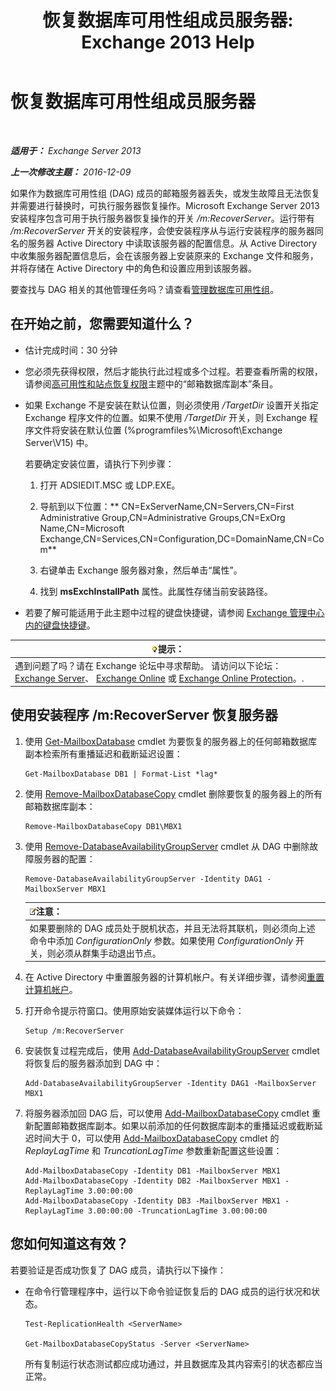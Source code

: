 ﻿---
title: '恢复数据库可用性组成员服务器: Exchange 2013 Help'
TOCTitle: 恢复数据库可用性组成员服务器
ms:assetid: eccd8f61-9706-4bb7-a62a-ec7c166f8019
ms:mtpsurl: https://technet.microsoft.com/zh-cn/library/Dd638206(v=EXCHG.150)
ms:contentKeyID: 50491889
ms.date: 01/11/2018
mtps_version: v=EXCHG.150
ms.translationtype: HT
---

# 恢复数据库可用性组成员服务器

 

_**适用于：** Exchange Server 2013_

_**上一次修改主题：** 2016-12-09_

如果作为数据库可用性组 (DAG) 成员的邮箱服务器丢失，或发生故障且无法恢复并需要进行替换时，可执行服务器恢复操作。Microsoft Exchange Server 2013 安装程序包含可用于执行服务器恢复操作的开关 */m:RecoverServer*。运行带有 */m:RecoverServer* 开关的安装程序，会使安装程序从与运行安装程序的服务器同名的服务器 Active Directory 中读取该服务器的配置信息。从 Active Directory 中收集服务器配置信息后，会在该服务器上安装原来的 Exchange 文件和服务，并将存储在 Active Directory 中的角色和设置应用到该服务器。

要查找与 DAG 相关的其他管理任务吗？请查看[管理数据库可用性组](managing-database-availability-groups-exchange-2013-help.md)。

## 在开始之前，您需要知道什么？

  - 估计完成时间：30 分钟

  - 您必须先获得权限，然后才能执行此过程或多个过程。若要查看所需的权限，请参阅[高可用性和站点恢复权限](high-availability-and-site-resilience-permissions-exchange-2013-help.md)主题中的“邮箱数据库副本”条目。

  - 如果 Exchange 不是安装在默认位置，则必须使用 */TargetDir* 设置开关指定 Exchange 程序文件的位置。如果不使用 */TargetDir* 开关，则 Exchange 程序文件将安装在默认位置 (%programfiles%\\Microsoft\\Exchange Server\\V15) 中。
    
    若要确定安装位置，请执行下列步骤：
    
    1.  打开 ADSIEDIT.MSC 或 LDP.EXE。
    
    2.  导航到以下位置：** CN=ExServerName,CN=Servers,CN=First Administrative Group,CN=Administrative Groups,CN=ExOrg Name,CN=Microsoft Exchange,CN=Services,CN=Configuration,DC=DomainName,CN=Com**
    
    3.  右键单击 Exchange 服务器对象，然后单击“属性”。
    
    4.  找到 **msExchInstallPath** 属性。此属性存储当前安装路径。

  - 若要了解可能适用于此主题中过程的键盘快捷键，请参阅 [Exchange 管理中心内的键盘快捷键](keyboard-shortcuts-in-the-exchange-admin-center-exchange-online-protection-help.md)。

<table>
<thead>
<tr class="header">
<th><img src="images/Bb124558.tip(EXCHG.150).gif" title="提示" alt="提示" />提示：</th>
</tr>
</thead>
<tbody>
<tr class="odd">
<td>遇到问题了吗？请在 Exchange 论坛中寻求帮助。 请访问以下论坛：<a href="https://go.microsoft.com/fwlink/p/?linkid=60612">Exchange Server</a>、 <a href="https://go.microsoft.com/fwlink/p/?linkid=267542">Exchange Online</a> 或 <a href="https://go.microsoft.com/fwlink/p/?linkid=285351">Exchange Online Protection</a>。.</td>
</tr>
</tbody>
</table>


## 使用安装程序 /m:RecoverServer 恢复服务器

1.  使用 [Get-MailboxDatabase](https://technet.microsoft.com/zh-cn/library/bb124924\(v=exchg.150\)) cmdlet 为要恢复的服务器上的任何邮箱数据库副本检索所有重播延迟和截断延迟设置：
    
        Get-MailboxDatabase DB1 | Format-List *lag*

2.  使用 [Remove-MailboxDatabaseCopy](https://technet.microsoft.com/zh-cn/library/dd335119\(v=exchg.150\)) cmdlet 删除要恢复的服务器上的所有邮箱数据库副本：
    
        Remove-MailboxDatabaseCopy DB1\MBX1

3.  使用 [Remove-DatabaseAvailabilityGroupServer](https://technet.microsoft.com/zh-cn/library/dd297956\(v=exchg.150\)) cmdlet 从 DAG 中删除故障服务器的配置：
    
        Remove-DatabaseAvailabilityGroupServer -Identity DAG1 -MailboxServer MBX1
    
    <table>
    <thead>
    <tr class="header">
    <th><img src="images/Bb124558.note(EXCHG.150).gif" title="注意" alt="注意" />注意：</th>
    </tr>
    </thead>
    <tbody>
    <tr class="odd">
    <td>如果要删除的 DAG 成员处于脱机状态，并且无法将其联机，则必须向上述命令中添加 <em>ConfigurationOnly</em> 参数。如果使用 <em>ConfigurationOnly</em> 开关，则必须从群集手动退出节点。</td>
    </tr>
    </tbody>
    </table>


4.  在 Active Directory 中重置服务器的计算机帐户。有关详细步骤，请参阅[重置计算机帐户](http://go.microsoft.com/fwlink/p/?linkid=167188)。

5.  打开命令提示符窗口。使用原始安装媒体运行以下命令：
    
        Setup /m:RecoverServer

6.  安装恢复过程完成后，使用 [Add-DatabaseAvailabilityGroupServer](https://technet.microsoft.com/zh-cn/library/dd298049\(v=exchg.150\)) cmdlet 将恢复后的服务器添加到 DAG 中：
    
        Add-DatabaseAvailabilityGroupServer -Identity DAG1 -MailboxServer MBX1

7.  将服务器添加回 DAG 后，可以使用 [Add-MailboxDatabaseCopy](https://technet.microsoft.com/zh-cn/library/dd298105\(v=exchg.150\)) cmdlet 重新配置邮箱数据库副本。如果以前添加的任何数据库副本的重播延迟或截断延迟时间大于 0，可以使用 [Add-MailboxDatabaseCopy](https://technet.microsoft.com/zh-cn/library/dd298105\(v=exchg.150\)) cmdlet 的 *ReplayLagTime* 和 *TruncationLagTime* 参数重新配置这些设置：
    
        Add-MailboxDatabaseCopy -Identity DB1 -MailboxServer MBX1
        Add-MailboxDatabaseCopy -Identity DB2 -MailboxServer MBX1 -ReplayLagTime 3.00:00:00
        Add-MailboxDatabaseCopy -Identity DB3 -MailboxServer MBX1 -ReplayLagTime 3.00:00:00 -TruncationLagTime 3.00:00:00

## 您如何知道这有效？

若要验证是否成功恢复了 DAG 成员，请执行以下操作：

  - 在命令行管理程序中，运行以下命令验证恢复后的 DAG 成员的运行状况和状态。
    
        Test-ReplicationHealth <ServerName>
    
        Get-MailboxDatabaseCopyStatus -Server <ServerName>
    
    所有复制运行状态测试都应成功通过，并且数据库及其内容索引的状态都应当正常。

